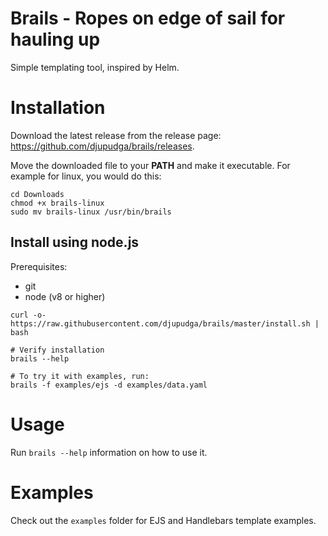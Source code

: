 # Brails - Ropes on edge of sail for hauling up

Simple templating tool, inspired by Helm.

# Installation

Download the latest release from the release page:
https://github.com/djupudga/brails/releases.

Move the downloaded file to your **PATH** and make it executable. For example
for linux, you would do this:

```shell
cd Downloads
chmod +x brails-linux
sudo mv brails-linux /usr/bin/brails
```

## Install using node.js

Prerequisites:

- git
- node (v8 or higher)

```
curl -o- https://raw.githubusercontent.com/djupudga/brails/master/install.sh | bash

# Verify installation
brails --help

# To try it with examples, run:
brails -f examples/ejs -d examples/data.yaml
```

# Usage

Run `brails --help` information on how to use it.

# Examples

Check out the `examples` folder for EJS and Handlebars template examples.
